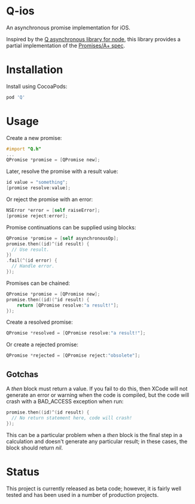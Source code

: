 # Q-ios
An asynchronous promise implementation for iOS.

Inspired by the [Q asynchronous library for node](https://github.com/kriskowal/q), this library provides a partial implementation of the [Promises/A+ spec](https://promisesaplus.com/).

# Installation
Install using CocoaPods:
```ruby
pod 'Q'
```

# Usage
Create a new promise:
```objective-c
#import "Q.h"
...
QPromise *promise = [QPromise new];
```

Later, resolve the promise with a result value:
```objective-c
id value = "something";
[promise resolve:value];
```

Or reject the promise with an error:
```objective-c
NSError *error = [self raiseError];
[promise reject:error];
```
Promise continuations can be supplied using blocks:
```objective-c
QPromise *promise = [self asynchronousOp];
promise.then((id)^(id result) {
  // Use result.
})
.fail(^(id error) {
  // Handle error.
});
```

Promises can be chained:
```objective-c
QPromise *promise = [QPromise new];
promise.then((id)(^id result) {
    return [QPromise resolve:"a result!"];
});
```

Create a resolved promise:
```objective-c
QPromise *resolved = [QPromise resolve:"a result!"];
```

Or create a rejected promise:
```objective-c
QPromise *rejected = [QPromise reject:"obsolete"];
```

## Gotchas
A _then_ block must return a value. If you fail to do this, then XCode will not generate an error or warning when the code is compiled, but the code will crash with a BAD_ACCESS exception when run:
```objective-c
promise.then((id)^(id result) {
  // No return statement here, code will crash!
});
```
This can be a particular problem when a _then_ block is the final step in a calculation and doesn't generate any particular result; in these cases, the block should return _nil_.

# Status
This project is currently released as beta code; however, it is fairly well tested and has been used in a number of production projects.

